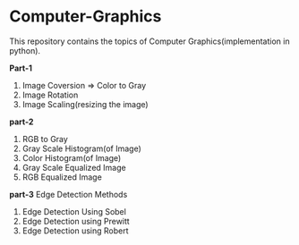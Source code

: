 # Computer-Graphics
This repository contains the topics of Computer Graphics(implementation in python).  
  
**Part-1**  
1. Image Coversion => Color to Gray  
2. Image Rotation  
3. Image Scaling(resizing the image)  
  
**part-2**  
1. RGB to Gray  
2. Gray Scale Histogram(of Image)  
3. Color Histogram(of Image)  
4. Gray Scale Equalized Image  
5. RGB Equalized Image  
  
**part-3**
Edge Detection Methods  
1. Edge Detection Using Sobel  
2. Edge Detection using Prewitt  
3. Edge Detection using Robert  
